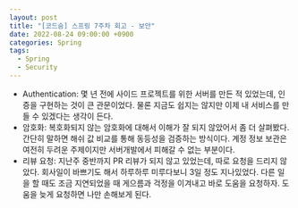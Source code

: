 ```yaml
---
layout: post
title: "[코드숨] 스프링 7주차 회고 - 보안"
date: 2022-08-24 09:00:00 +0900
categories: Spring
tags:
  - Spring
  - Security
---
```


* Authentication: 몇 년 전에 사이드 프로젝트를 위한 서버를 만든 적 있었는데, 인증을 구현하는 것이 큰 관문이었다. 
물론 지금도 쉽지는 않지만 이제 내 서비스를 만들 수 있겠다는 생각이 든다.
* 암호화: 복호화되지 않는 암호화에 대해서 이해가 잘 되지 않았어서 좀 더 살펴봤다.
간단히 말하면 해쉬 값 비교를 통해 동등성을 검증하는 방식이다.
계정 정보 보관은 여전히 두려운 주제이지만 서버개발에서 피해갈 수 없는 부분이다.
* 리뷰 요청: 지난주 중반까지 PR 리뷰가 되지 않고 있었는데, 따로 요청을 드리지 않았다.
회사일이 바쁘기도 해서 하루하루 미루다보니 3일 정도 지나있었다.
다른 일을 할 때도 조금 지연되었을 때 게으름과 걱정을 이겨내고 바로 도움을 요청하자.
도움을 늦게 요청하면 나만 손해보게 된다.
